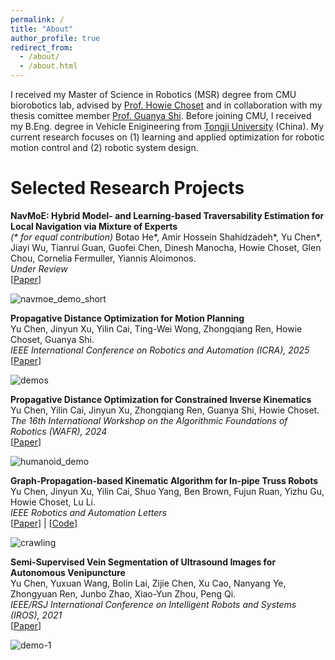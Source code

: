 ```yaml
---
permalink: /
title: "About"
author_profile: true
redirect_from: 
  - /about/
  - /about.html
---
```


I received my Master of Science in Robotics (MSR) degree from CMU biorobotics lab, advised by [Prof. Howie Choset](https://www.cs.cmu.edu/~choset/) and in collaboration with my thesis comittee member [Prof. Guanya Shi](https://www.gshi.me/). Before joining CMU, I received my B.Eng. degree in Vehicle Enigineering from [Tongji University](https://www.tongji.edu.cn/) (China). My current research focuses on (1) learning and applied optimization for robotic motion control and (2) robotic system design.

Selected Research Projects
======

**NavMoE: Hybrid Model- and Learning-based Traversability Estimation for Local Navigation via Mixture of Experts**  
_(\* for equal contribution)_
Botao He\*, Amir Hossein Shahidzadeh\*, Yu Chen\*, Jiayi Wu, Tianrui Guan, Guofei Chen, Dinesh Manocha, Howie Choset, Glen Chou, Cornelia Fermuller, Yiannis Aloimonos.  
_Under Review_  
\[[Paper](https://drive.google.com/file/d/10rNEujDblF5BPPByyvwmkr1WBraHlolE/view?usp=sharing)\]

![navmoe_demo_short](https://github.com/user-attachments/assets/9ad79620-88a3-4184-9d29-0ef5fdcb9f6b)

**Propagative Distance Optimization for Motion Planning**  
Yu Chen, Jinyun Xu, Yilin Cai, Ting-Wei Wong, Zhongqiang Ren, Howie Choset, Guanya Shi.  
_IEEE International Conference on Robotics and Automation (ICRA), 2025_  
\[[Paper](https://drive.google.com/file/d/17KRTaoDTP2KOWd8UxQZlynEN1Uo3FjA7/view?usp=sharing)\]

![demos](https://github.com/user-attachments/assets/90412f4d-acb0-4fe4-85a1-4c957c3ce980)

**Propagative Distance Optimization for Constrained Inverse Kinematics**  
Yu Chen, Yilin Cai, Jinyun Xu, Zhongqiang Ren, Guanya Shi, Howie Choset.  
_The 16th International Workshop on the Algorithmic Foundations of Robotics (WAFR), 2024_  
\[[Paper](https://arxiv.org/abs/2406.11572)\]

![humanoid_demo](https://github.com/user-attachments/assets/79fe4b0e-a22c-4418-8e6c-90157e39144a)

**Graph-Propagation-based Kinematic Algorithm for In-pipe Truss Robots**  
Yu Chen, Jinyun Xu, Yilin Cai, Shuo Yang, Ben Brown, Fujun Ruan, Yizhu Gu, Howie Choset, Lu Li.  
_IEEE Robotics and Automation Letters_  
\[[Paper](https://ieeexplore.ieee.org/abstract/document/10494897)\] | \[[Code](https://github.com/Neuling-jpg/In-Pipe-Truss-Robot)\]

![crawling](https://github.com/user-attachments/assets/ba4dc368-7000-4306-8ea1-76d54030abb2)

**Semi-Supervised Vein Segmentation of Ultrasound Images for Autonomous Venipuncture**  
Yu Chen, Yuxuan Wang, Bolin Lai, Zijie Chen, Xu Cao, Nanyang Ye, Zhongyuan Ren, Junbo Zhao, Xiao-Yun Zhou, Peng Qi.  
_IEEE/RSJ International Conference on Intelligent Robots and Systems (IROS), 2021_  
\[[Paper](https://ieeexplore.ieee.org/abstract/document/9636149)\]

![demo-1](https://github.com/user-attachments/assets/78d58873-00c9-4195-a767-02d1fc396604)

